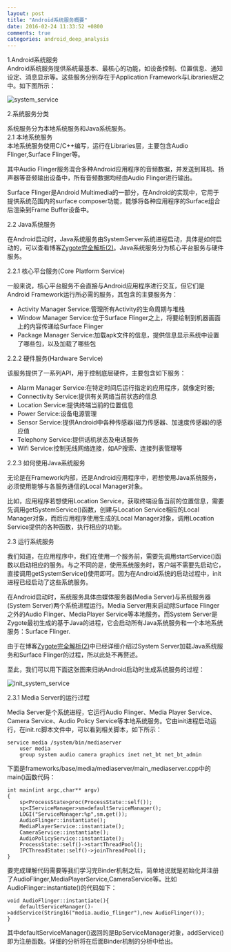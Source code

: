 ```yaml
---
layout: post
title: "Android系统服务概要"
date: 2016-02-24 11:33:52 +0800
comments: true
categories: android_deep_analysis
---
```

1.Android系统服务  
Android系统服务提供系统最基本、最核心的功能，如设备控制、位置信息、通知设定、消息显示等。这些服务分别存在于Application Framework与Libraries层之中。如下图所示<!--more-->：  

![system_service](http://7xn1yt.com1.z0.glb.clouddn.com/system_service1.png)

2.系统服务分类  

系统服务分为本地系统服务和Java系统服务。  
2.1 本地系统服务  
本地系统服务使用C/C++编写，运行在Libraries层，主要包含Audio Flinger,Surface Flinger等。  

其中Audio Flinger服务混合多种Android应用程序的音频数据，并发送到耳机、扬声器等音频输出设备中，所有音频数据均经由Audio Flinger进行输出。  

Surface Flinger是Android Multimedia的一部分，在Android的实现中，它用于提供系统范围内的surface composer功能，能够将各种应用程序的Surface组合后渲染到Frame Buffer设备中。  

2.2 Java系统服务  

在Android启动时，Java系统服务由SystemServer系统进程启动，具体是如何启动的，可以查看博客[Zygote完全解析(2)](http://blog.imallen.wang/blog/2016/02/24/zygotewan-quan-jie-xi-2)。Java系统服务分为核心平台服务与硬件服务。  

2.2.1 核心平台服务(Core Platform Service)  

一般来说，核心平台服务不会直接与Android应用程序进行交互，但它们是Android Framework运行所必需的服务，其包含的主要服务为：  

+ Activity Manager Service:管理所有Activity的生命周期与堆栈
+ Window Manager Service:位于Surface Flinger之上，将要绘制到机器画面上的内容传递给Surface Flinger
+ Package Manager Service:加载apk文件的信息，提供信息显示系统中设置了哪些包，以及加载了哪些包

2.2.2 硬件服务(Hardware Service)  

该服务提供了一系列API，用于控制底层硬件，主要包含如下服务：  

+ Alarm Manager Service:在特定时间后运行指定的应用程序，就像定时器;
+ Connectivity Service:提供有关网络当前状态的信息
+ Location Service:提供终端当前的位置信息
+ Power Service:设备电源管理
+ Sensor Service:提供Android中各种传感器(磁力传感器、加速度传感器)的感应值
+ Telephony Service:提供话机状态及电话服务
+ Wifi Service:控制无线网络连接，如AP搜索、连接列表管理等 

2.2.3 如何使用Java系统服务  

无论是在Framework内部，还是Android应用程序中，若想使用Java系统服务，必须使用能够与各服务通信的Local Manager对象。  

比如，应用程序若想使用Location Service，获取终端设备当前的位置信息，需要先调用getSystemService()函数，创建与Location Service相应的Local Manager对象，而后应用程序使用生成的Local Manager对象，调用Location Service提供的各种函数，执行相应的功能。  

2.3 运行系统服务  

我们知道，在应用程序中，我们在使用一个服务前，需要先调用startService()函数以启动相应的服务。与之不同的是，使用系统服务时，客户端不需要先启动它，直接调用getSystemService()使用即可。因为在Android系统的启动过程中，init进程已经启动了这些系统服务。  

在Android启动时，系统服务具体由媒体服务器(Media Server)与系统服务器(System Server)两个系统进程运行。Media Server用来启动除Surface Flinger之外的Audio Flinger、MediaPlayer Service等本地服务。而System Server是Zygote最初生成的基于Java的进程，它会启动所有Java系统服务和一个本地系统服务：Surface Flinger.  

由于在博客[Zygote完全解析(2)](http://blog.imallen.wang/blog/2016/02/24/zygotewan-quan-jie-xi-2)中已经详细介绍过System Server加载Java系统服务和Surface Flinger的过程，所以此处不再赘述。  

至此，我们可以用下面这张图来归纳Android启动时生成系统服务的过程：  

![init_system_service](http://7xn1yt.com1.z0.glb.clouddn.com/init_system_service.png)

2.3.1 Media Server的运行过程  

Media Server是个系统进程，它运行Audio Flinger、Media Player Service、Camera Service、Audio Policy Service等本地系统服务。它由init进程启动运行，在init.rc脚本文件中，可以看到相关脚本，如下所示：  

    service media /system/bin/mediaserver
        user media
        group system audio camera graphics inet net_bt net_bt_admin

下面是frameworks/base/media/mediaserver/main_mediaserver.cpp中的main()函数代码：  

    int main(int argc,char** argv)
    {
        sp<ProcessState>proc(ProcessState::self());
        sp<IServiceManager>sm=defaultServiceManager();
        LOGI("ServiceManager:%p",sm.get());
        AudioFlinger::instantiate();
        MediaPlayerService::instantiate();
        CameraService::instantiate();
        AudioPolicyService::instantiate();
        ProcessState::self()->startThreadPool();
        IPCThreadState::self()->joinThreadPool();
    }

要完成理解代码需要等我们学习完Binder机制之后，简单地说就是初始化并注册了AudioFlinger,MediaPlayerService,CameraService等。比如AudioFlinger::instantiate()的代码如下：  

    void AudioFlinger::instantiate(){
        defaultServiceManager()->addService(String16("media.audio_flinger"),new AudioFlinger());
    }

其中defaultServiceManager()返回的是BpServiceManager对象，addService()即为注册函数。详细的分析将在后面Binder机制的分析中给出。
